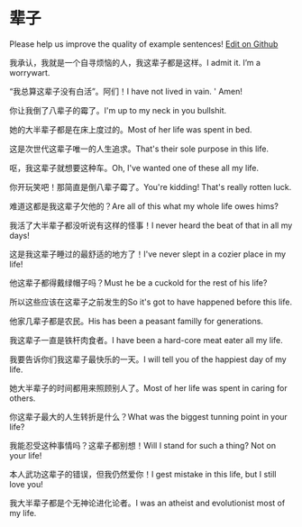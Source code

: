 # 辈子

Please help us improve the quality of example sentences! [Edit on Github](https://github.com/jiyushe/jiyu-example-sentence-source/blob/main/chinese/beizi_1.md)

<p><span class="chinese">我承认，我就是一个自寻烦恼的人，我这辈子都是这样。</span><span class="english">I admit it. I’m a worrywart.</span></p>

<p><span class="chinese">“我总算这辈子没有白活”。阿们！</span><span class="english">I have not lived in vain. ' Amen!</span></p>

<p><span class="chinese">你让我倒了八辈子的霉了。</span><span class="english">I'm up to my neck in you bullshit.</span></p>

<p><span class="chinese">她的大半辈子都是在床上度过的。</span><span class="english">Most of her life was spent in bed.</span></p>

<p><span class="chinese">这是次世代这辈子唯一的人生追求。</span><span class="english">That's their sole purpose in this life.</span></p>

<p><span class="chinese">呕，我这辈子就想要这种车。</span><span class="english">Oh, I've wanted one of these all my life.</span></p>

<p><span class="chinese">你开玩笑吧！那简直是倒八辈子霉了。</span><span class="english">You're kidding! That's really rotten luck.</span></p>

<p><span class="chinese">难道这都是我这辈子欠他的？</span><span class="english">Are all of this what my whole life owes hims?</span></p>

<p><span class="chinese">我活了大半辈子都没听说有这样的怪事！</span><span class="english">I never heard the beat of that in all my days!</span></p>

<p><span class="chinese">这是我这辈子睡过的最舒适的地方了！</span><span class="english">I've never slept in a cozier place in my life!</span></p>

<p><span class="chinese">他这辈子都得戴绿帽子吗？</span><span class="english">Must he be a cuckold for the rest of his life?</span></p>

<p><span class="chinese">所以这些应该在这辈子之前发生的</span><span class="english">So it's got to have happened before this life.</span></p>

<p><span class="chinese">他家几辈子都是农民。</span><span class="english">His has been a peasant familly for generations.</span></p>

<p><span class="chinese">我这辈子一直是铁杆肉食者。</span><span class="english">I have been a hard-core meat eater all my life.</span></p>

<p><span class="chinese">我要告诉你们我这辈子最快乐的一天。</span><span class="english">I will tell you of the happiest day of my life.</span></p>

<p><span class="chinese">她大半辈子的时间都用来照顾别人了。</span><span class="english">Most of her life was spent in caring for others.</span></p>

<p><span class="chinese">你这辈子最大的人生转折是什么？</span><span class="english">What was the biggest tunning point in your life?</span></p>

<p><span class="chinese">我能忍受这种事情吗？这辈子都别想！</span><span class="english">Will I stand for such a thing? Not on your life!</span></p>

<p><span class="chinese">本人武功这辈子的错误，但我仍然爱你！</span><span class="english">I gest mistake in this life, but I still love you!</span></p>

<p><span class="chinese">我大半辈子都是个无神论进化论者。</span><span class="english">I was an atheist and evolutionist most of my life.</span></p>

